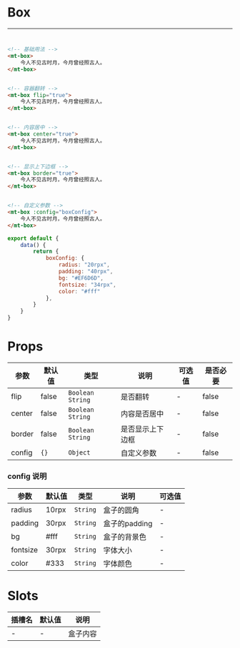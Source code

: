 # Box
***
#  

```html
<!-- 基础用法 -->
<mt-box>
    今人不见古时月，今月曾经照古人。
</mt-box>


<!-- 容器翻转 -->
<mt-box flip="true">
    今人不见古时月，今月曾经照古人。
</mt-box>


<!-- 内容居中 -->
<mt-box center="true">
    今人不见古时月，今月曾经照古人。
</mt-box>


<!-- 显示上下边框 -->
<mt-box border="true">
    今人不见古时月，今月曾经照古人。
</mt-box>


<!-- 自定义参数 -->
<mt-box :config="boxConfig">
    今人不见古时月，今月曾经照古人。
</mt-box>
```

```javascript
export default {
    data() {
        return {
            boxConfig: {
                radius: "20rpx",
                padding: "40rpx",
                bg: "#EF6D6D",
                fontsize: "34rpx",
                color: "#fff"
            },
        }
    }
}
```

# Props

| 参数   | 默认值 | 类型            | 说明             | 可选值 | 是否必要 |
| ------ | ------ | --------------- | ---------------- | ------ |------ |
| flip   | false  | `Boolean` `String` | 是否翻转         | -      | false |
| center | false  | `Boolean` `String` | 内容是否居中     | -      |false |
| border | false  | `Boolean` `String` | 是否显示上下边框 | -      |false |
| config | `{}`     | `Object`          | 自定义参数       | -       |false |

### config 说明

| 参数     | 默认值 | 类型   | 说明          | 可选值 |
| -------- | ------ | ------ | ------------- |-----|
| radius   | 10rpx  | `String` | 盒子的圆角    | -   |
| padding  | 30rpx  | `String` | 盒子的padding | -   |
| bg       | #fff   | `String` | 盒子的背景色  | -   |
| fontsize | 30rpx  | `String` | 字体大小      | -   |
| color    | #333   | `String` | 字体颜色      | -   |

# Slots

| 插槽名 | 默认值 | 说明 |
| ------ | ------ | ---- |
| -      | -      | 盒子内容     |

